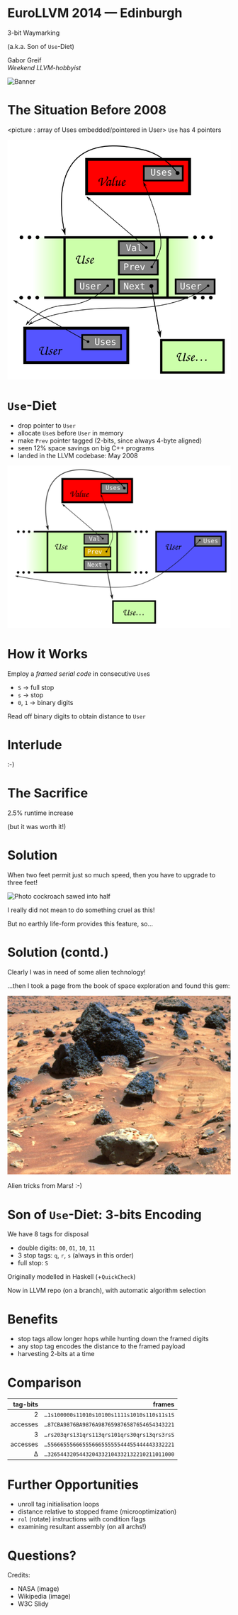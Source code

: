 EuroLLVM 2014 &mdash; Edinburgh
=========================

3-bit Waymarking

(a.k.a. Son of `Use`-Diet)

Gabor Greif<br>
_Weekend LLVM-hobbyist_

![Banner](http://llvm.org/devmtg/2014-04/EuroLLVM2014.jpg)

# The Situation Before 2008

<picture : array of Uses embedded/pointered in User>
`Use` has 4 pointers

![Before 2008](https://raw.githubusercontent.com/ggreif/EuroLLVM-Waymarking/master/pre2008.svg)

# `Use`-Diet

- drop pointer to `User`
- allocate `Use`s before `User` in memory
- make `Prev` pointer tagged (2-bits, since always 4-byte aligned)
- seen 12% space savings on big C++ programs
- landed <date> in the LLVM codebase: May 2008

![New Scheme](https://raw.githubusercontent.com/ggreif/EuroLLVM-Waymarking/master/new.svg)

# How it Works

Employ a _framed serial code_ in consecutive `Use`s
- `S` &rarr; full stop
- `s` &rarr; stop
- `0`, `1` &rarr; binary digits

Read off binary digits to obtain distance to `User`

# Interlude

:-)

# The Sacrifice

2.5% runtime increase

(but it was worth it!)

# Solution

When two feet permit just so much speed, then you have to upgrade to three feet!

![Photo cockroach sawed into half](sawed-cockroach.png)

I really did not mean to do something cruel as this!

But no earthly life-form provides this feature, so...

# Solution (contd.)

Clearly I was in need of some alien technology!

...then I took a page from the book of space exploration and found this gem:

![Footprints on Mars](mars-steps.jpg)

Alien tricks from Mars! :-)

# Son of `Use`-Diet: 3-bits Encoding

We have 8 tags for disposal

- double digits: `00`, `01`, `10`, `11`
- 3 stop tags: `q`, `r`, `s` (always in this order)
- full stop: `S`

Originally modelled in Haskell (+`QuickCheck`)

Now in LLVM repo (on a branch), with automatic algorithm selection

Benefits
=========

- stop tags allow longer hops while hunting down the framed digits
- any stop tag encodes the distance to the framed payload
- harvesting 2-bits at a time

Comparison
===========

| tag-bits | frames |
| -------: | ----: |
| 2        | `…1s100000s11010s10100s1111s1010s110s11s1S` |
| accesses | `…87CBA9876BA9876A987659876587654654343221` |
| 3        | `…rs203qrs131qrs113qrs101qrs30qrs13qrs3rsS` |
| accesses | `…5566655566655566655555544455444443332221` |
| &Delta;  | `…3265443205443204332104332132210211011000` |

# Further Opportunities

- unroll tag initialisation loops
- distance relative to stopped frame (microoptimization)
- `rol` (rotate) instructions with condition flags
- examining resultant assembly (on all archs!)

Questions?
=========== 


Credits:

+ NASA (image)
+ Wikipedia (image)
+ W3C Slidy
